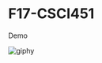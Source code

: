 # F17-CSCI451

Demo

![giphy](https://user-images.githubusercontent.com/14002392/37571547-6cdfc672-2ad4-11e8-9fe5-dfcac40b95f8.gif)
